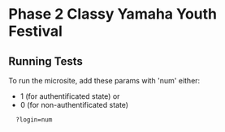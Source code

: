 # Phase 2 Classy Yamaha Youth Festival

## Running Tests

To run the microsite, add these params with 'num' either:

- 1 (for authentificated state) or
- 0 (for non-authentificated state)

```
  ?login=num
```
